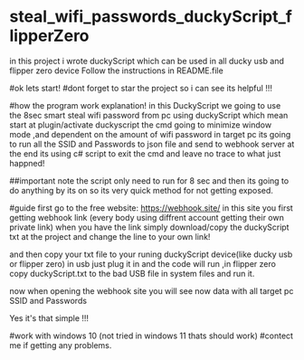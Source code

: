 # steal_wifi_passwords_duckyScript_flipperZero
in this project i wrote duckyScript which can be used in all ducky usb and flipper zero device Follow the instructions in README.file

#ok lets start!
#dont forget to star the project so i can see its helpful !!!

#how the program work explanation!
in this DuckyScript we going to use the 8sec smart steal wifi password from pc using duckyScript
which mean start at plugin/activate duckyscript the cmd going to minimize window mode
,and dependent on the amount of wifi password in target pc its going to run all the SSID and Passwords to json file
and send to webhook server at the end its using c# script to exit the cmd and leave no trace to what just happned!

##important note the script only need to run for 8 sec and then its going to do anything by its on so its very quick
method for not getting exposed.

#guide
first go to the free website: https://webhook.site/
in this site you first getting webhook link (every body using diffrent account getting their own private link)
when you have the link simply download/copy the duckyScript txt at the project and change the line to your own link!

and then copy your txt file to your runing duckyScript device(like ducky usb or flipper zero)
in usb just plug it in and the code will run ,in flipper zero copy duckyScript.txt to the bad USB file in system files and run it.

now when opening the webhook site you will see now data with all target pc SSID and Passwords

Yes it's that simple !!!

#work with windows 10 (not tried in windows 11 thats should work)
#contect me if getting any problems.
